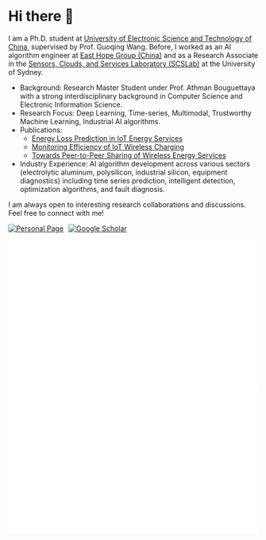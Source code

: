 # Hi there 👋
I am a Ph.D. student at [University of Electronic Science and Technology of China](https://en.uestc.edu.cn/), supervised by Prof. Guoqing Wang. Before, I worked as an AI algorithm engineer at [East Hope Group (China)](http://www.easthope.cn/) and as a Research Associate in the [Sensors, Clouds, and Services Laboratory (SCSLab)](http://scslab.net/) at the University of Sydney.

- Background: Research Master Student under Prof. Athman Bouguettaya with a strong interdisciplinary background in Computer Science and Electronic Information Science.
- Research Focus: Deep Learning, Time-series, Multimodal, Trustworthy Machine Learning, Industrial AI algorithms.
- Publications:
  - [Energy Loss Prediction in IoT Energy Services](https://ieeexplore.ieee.org/abstract/document/10248251)
  - [Monitoring Efficiency of IoT Wireless Charging](https://ieeexplore.ieee.org/abstract/document/10150276)
  - [Towards Peer-to-Peer Sharing of Wireless Energy Services](https://link.springer.com/chapter/10.1007/978-3-031-26507-5_38)
- Industry Experience: AI algorithm development across various sectors (electrolytic aluminum, polysilicon, industrial silicon, equipment diagnostics) including time series prediction, intelligent detection, optimization algorithms, and fault diagnosis.

I am always open to interesting research collaborations and discussions. Feel free to connect with me! 

<div style="display: flex; gap: 10px;">
  <a href="https://www.pengweiyang.com/">
    <img src="https://img.shields.io/badge/Website-8A2BE2?logo=google-chrome&logoColor=white&label=Personal%20Page" alt="Personal Page">
  </a>
  <a href="https://scholar.google.com/citations?user=GLs5fDsAAAAJ&hl=en">
    <img src="https://img.shields.io/badge/Scholar-4285F4?logo=google-scholar&logoColor=white&label=Google%20Scholar" alt="Google Scholar">
  </a>
</div>

![Languages](https://github.com/Pengwei-Yang/github-stats/blob/master/generated/languages.svg)
![Overview](https://github.com/Pengwei-Yang/github-stats/blob/master/generated/overview.svg)
